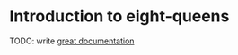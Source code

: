 # Introduction to eight-queens

TODO: write [great documentation](http://jacobian.org/writing/what-to-write/)
